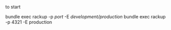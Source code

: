 to start

bundle exec rackup -p *port* -E *development/production*
bundle exec rackup -p 4321 -E production
